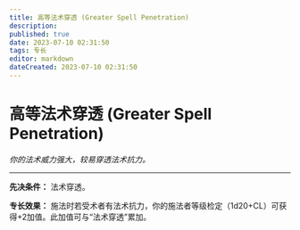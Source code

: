 ```yaml
---
title: 高等法术穿透 (Greater Spell Penetration)
description: 
published: true
date: 2023-07-10 02:31:50
tags: 专长
editor: markdown
dateCreated: 2023-07-10 02:31:50
---
```


# 高等法术穿透 (Greater Spell Penetration)

_你的法术威力强大，较易穿透法术抗力。_

* * *

**先决条件：** 法术穿透。

**专长效果：** 施法时若受术者有法术抗力，你的施法者等级检定（1d20+CL）可获得+2加值。此加值可与“法术穿透”累加。

